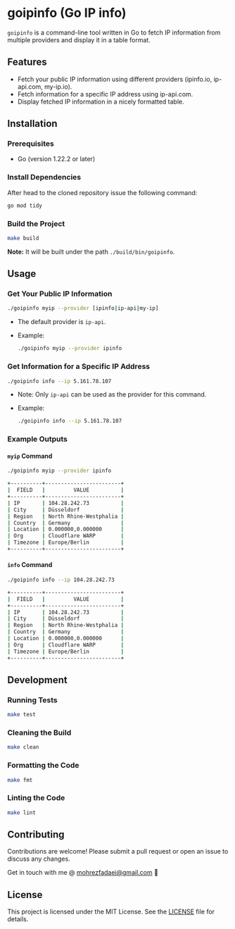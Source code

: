 # goipinfo (Go IP info)

`goipinfo` is a command-line tool written in Go to fetch IP information from multiple providers and display it in a table format.

## Features

- Fetch your public IP information using different providers (ipinfo.io, ip-api.com, my-ip.io).
- Fetch information for a specific IP address using ip-api.com.
- Display fetched IP information in a nicely formatted table.

## Installation

### Prerequisites

- Go (version 1.22.2 or later)

### Install Dependencies

After head to the cloned repository issue the following command:

```sh
go mod tidy
```

### Build the Project

```sh
make build
```

**Note:** It will be built under the path `./build/bin/goipinfo`.

## Usage

### Get Your Public IP Information

```sh
./goipinfo myip --provider [ipinfo|ip-api|my-ip]
```

- The default provider is `ip-api`.
- Example:

  ```sh
  ./goipinfo myip --provider ipinfo
  ```

### Get Information for a Specific IP Address

```sh
./goipinfo info --ip 5.161.78.107
```

- Note: Only `ip-api` can be used as the provider for this command.
- Example:

  ```sh
  ./goipinfo info --ip 5.161.78.107
  ```

### Example Outputs

#### `myip` Command

```sh
./goipinfo myip --provider ipinfo
```

```sh
+----------+------------------------+
|  FIELD   |         VALUE          |
+----------+------------------------+
| IP       | 104.28.242.73          |
| City     | Düsseldorf             |
| Region   | North Rhine-Westphalia |
| Country  | Germany                |
| Location | 0.000000,0.000000      |
| Org      | Cloudflare WARP        |
| Timezone | Europe/Berlin          |
+----------+------------------------+
```

#### `info` Command

```sh
./goipinfo info --ip 104.28.242.73
```

```sh
+----------+------------------------+
|  FIELD   |         VALUE          |
+----------+------------------------+
| IP       | 104.28.242.73          |
| City     | Düsseldorf             |
| Region   | North Rhine-Westphalia |
| Country  | Germany                |
| Location | 0.000000,0.000000      |
| Org      | Cloudflare WARP        |
| Timezone | Europe/Berlin          |
+----------+------------------------+
```

## Development

### Running Tests

```sh
make test
```

### Cleaning the Build

```sh
make clean
```

### Formatting the Code

```sh
make fmt
```

### Linting the Code

```sh
make lint
```

## Contributing

Contributions are welcome! Please submit a pull request or open an issue to discuss any changes.

Get in touch with me @ <mohrezfadaei@gmail.com> 🙏

## License

This project is licensed under the MIT License. See the [LICENSE](./LICENSE) file for details.
